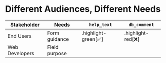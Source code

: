 # Different Audiences, Different Needs

| Stakeholder | Needs | `help_text` | `db_comment` |
|------------|-------|-------------|--------------|
| End Users | Form guidance | .highlight-green[✅] | .highlight-red[❌] |
| Web Developers | Field purpose | &nbsp; | &nbsp; |
